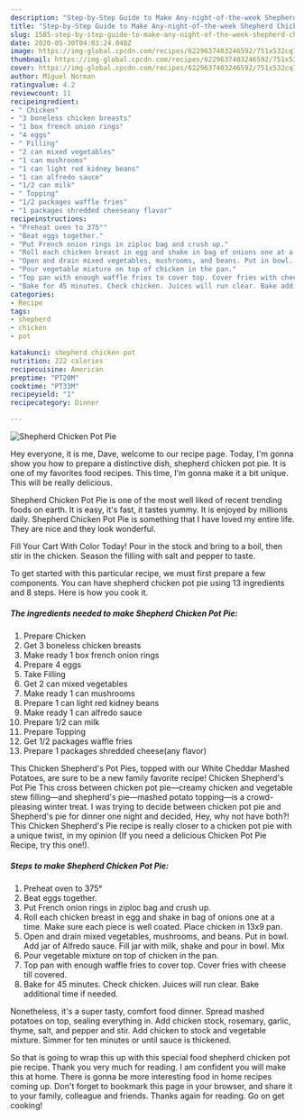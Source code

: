```yaml
---
description: "Step-by-Step Guide to Make Any-night-of-the-week Shepherd Chicken Pot Pie"
title: "Step-by-Step Guide to Make Any-night-of-the-week Shepherd Chicken Pot Pie"
slug: 1585-step-by-step-guide-to-make-any-night-of-the-week-shepherd-chicken-pot-pie
date: 2020-05-30T04:03:24.048Z
image: https://img-global.cpcdn.com/recipes/6229637403246592/751x532cq70/shepherd-chicken-pot-pie-recipe-main-photo.jpg
thumbnail: https://img-global.cpcdn.com/recipes/6229637403246592/751x532cq70/shepherd-chicken-pot-pie-recipe-main-photo.jpg
cover: https://img-global.cpcdn.com/recipes/6229637403246592/751x532cq70/shepherd-chicken-pot-pie-recipe-main-photo.jpg
author: Miguel Norman
ratingvalue: 4.2
reviewcount: 11
recipeingredient:
- " Chicken"
- "3 boneless chicken breasts"
- "1 box french onion rings"
- "4 eggs"
- " Filling"
- "2 can mixed vegetables"
- "1 can mushrooms"
- "1 can light red kidney beans"
- "1 can alfredo sauce"
- "1/2 can milk"
- " Topping"
- "1/2 packages waffle fries"
- "1 packages shredded cheeseany flavor"
recipeinstructions:
- "Preheat oven to 375°"
- "Beat eggs together."
- "Put French onion rings in ziploc bag and crush up."
- "Roll each chicken breast in egg and shake in bag of onions one at a time. Make sure each piece is well coated. Place chicken in 13x9 pan."
- "Open and drain mixed vegetables, mushrooms, and beans. Put in bowl. Add jar of Alfredo sauce. Fill jar with milk, shake and pour in bowl. Mix"
- "Pour vegetable mixture on top of chicken in the pan."
- "Top pan with enough waffle fries to cover top. Cover fries with cheese till covered."
- "Bake for 45 minutes. Check chicken. Juices will run clear. Bake additional time if needed."
categories:
- Recipe
tags:
- shepherd
- chicken
- pot

katakunci: shepherd chicken pot 
nutrition: 222 calories
recipecuisine: American
preptime: "PT20M"
cooktime: "PT33M"
recipeyield: "1"
recipecategory: Dinner

---
```



![Shepherd Chicken Pot Pie](https://img-global.cpcdn.com/recipes/6229637403246592/751x532cq70/shepherd-chicken-pot-pie-recipe-main-photo.jpg)

Hey everyone, it is me, Dave, welcome to our recipe page. Today, I'm gonna show you how to prepare a distinctive dish, shepherd chicken pot pie. It is one of my favorites food recipes. This time, I'm gonna make it a bit unique. This will be really delicious.

Shepherd Chicken Pot Pie is one of the most well liked of recent trending foods on earth. It is easy, it's fast, it tastes yummy. It is enjoyed by millions daily. Shepherd Chicken Pot Pie is something that I have loved my entire life. They are nice and they look wonderful.

Fill Your Cart With Color Today! Pour in the stock and bring to a boil, then stir in the chicken. Season the filling with salt and pepper to taste.


To get started with this particular recipe, we must first prepare a few components. You can have shepherd chicken pot pie using 13 ingredients and 8 steps. Here is how you cook it.

<!--inarticleads1-->

##### The ingredients needed to make Shepherd Chicken Pot Pie:

1. Prepare  Chicken
1. Get 3 boneless chicken breasts
1. Make ready 1 box french onion rings
1. Prepare 4 eggs
1. Take  Filling
1. Get 2 can mixed vegetables
1. Make ready 1 can mushrooms
1. Prepare 1 can light red kidney beans
1. Make ready 1 can alfredo sauce
1. Prepare 1/2 can milk
1. Prepare  Topping
1. Get 1/2 packages waffle fries
1. Prepare 1 packages shredded cheese(any flavor)


This Chicken Shepherd&#39;s Pot Pies, topped with our White Cheddar Mashed Potatoes, are sure to be a new family favorite recipe! Chicken Shepherd&#39;s Pot Pie This cross between chicken pot pie—creamy chicken and vegetable stew filling—and shepherd&#39;s pie—mashed potato topping—is a crowd-pleasing winter treat. I was trying to decide between chicken pot pie and Shepherd&#39;s pie for dinner one night and decided, Hey, why not have both?! This Chicken Shepherd&#39;s Pie recipe is really closer to a chicken pot pie with a unique twist, in my opinion (If you need a delicious Chicken Pot Pie Recipe, try this one!). 

<!--inarticleads2-->

##### Steps to make Shepherd Chicken Pot Pie:

1. Preheat oven to 375°
1. Beat eggs together.
1. Put French onion rings in ziploc bag and crush up.
1. Roll each chicken breast in egg and shake in bag of onions one at a time. Make sure each piece is well coated. Place chicken in 13x9 pan.
1. Open and drain mixed vegetables, mushrooms, and beans. Put in bowl. Add jar of Alfredo sauce. Fill jar with milk, shake and pour in bowl. Mix
1. Pour vegetable mixture on top of chicken in the pan.
1. Top pan with enough waffle fries to cover top. Cover fries with cheese till covered.
1. Bake for 45 minutes. Check chicken. Juices will run clear. Bake additional time if needed.


Nonetheless, it&#39;s a super tasty, comfort food dinner. Spread mashed potatoes on top, sealing everything in. Add chicken stock, rosemary, garlic, thyme, salt, and pepper and stir. Add chicken to stock and vegetable mixture. Simmer for ten minutes or until sauce is thickened. 

So that is going to wrap this up with this special food shepherd chicken pot pie recipe. Thank you very much for reading. I am confident you will make this at home. There is gonna be more interesting food in home recipes coming up. Don't forget to bookmark this page in your browser, and share it to your family, colleague and friends. Thanks again for reading. Go on get cooking!
